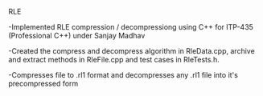 RLE

-Implemented RLE compression / decompressiong using C++ for ITP-435 (Professional C++) under Sanjay Madhav

-Created the compress and decompress algorithm in RleData.cpp, archive and extract methods in RleFile.cpp and
test cases in RleTests.h.

-Compresses file to .rl1 format and decompresses any .rl1 file into it's precompressed form


